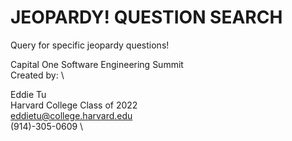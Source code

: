 # JEOPARDY! QUESTION SEARCH

Query for specific jeopardy questions!



Capital One Software Engineering Summit \
Created by: \

Eddie Tu \
Harvard College Class of 2022 \
eddietu@college.harvard.edu \
(914)-305-0609 \